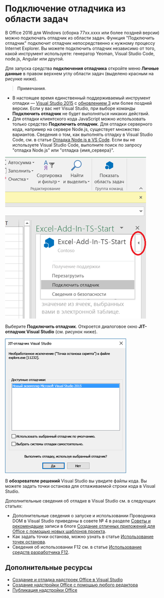 # <a name="attach-a-debugger-from-the-task-pane"></a>Подключение отладчика из области задач

В Office 2016 для Windows (сборка 77xx.xxxx или более поздней версии) можно подключать отладчик из области задач. Функция "Подключить отладчик" подключит отладчик непосредственно к нужному процессу Internet Explorer. Вы можете подключить отладчик независимо от того, какой инструмент используете: генератор Yeoman, Visual Studio Code, node.js, Angular или другой. 

Для запуска средства **подключения отладчика** откройте меню **Личные данные** в правом верхнем углу области задач (выделено красным на рисунке ниже).   

 >  **Примечания**.  
   - В настоящее время единственный поддерживаемый инструмент отладки — [Visual Studio 2015](https://www.visualstudio.com/downloads/) с [обновлением 3](https://msdn.microsoft.com/en-us/library/mt752379.aspx) или более поздней версии. Если у вас нет Visual Studio, при выборе команды **Подключить отладчик** не будет выполняться никаких действий.   
   - Для отладки клиентского кода JavaScript можно использовать только средство **Подключить отладчик**. Для отладки серверного кода, например на сервере Node.js, существует множество вариантов. Сведения о том, как выполнять отладку в Visual Studio Code, см. в статье [Отладка Node.js в VS Code](https://code.visualstudio.com/docs/nodejs/nodejs-debugging). Если вы не используете Visual Studio Code, выполните поиск по запросу "отладка Node.js" или "отладка {имя_сервера}".

![Снимок экрана: меню подключения отладчика](../images/attach-debugger.png)

Выберите **Подключить отладчик**. Откроется диалоговое окно **JIT-отладчик Visual Studio** (см. рисунок ниже). 

![Снимок экрана: JIT-отладчик Visual Studio](../images/visual-studio-debugger.png)

В **обозревателе решений** Visual Studio вы увидите файлы кода.   Вы можете задать точки останова для отлаживаемой строки кода в Visual Studio.

Дополнительные сведения об отладке в Visual Studio см. в следующих статьях:

-   Дополнительные сведения о запуске и использовании Проводника DOM в Visual Studio приведены в совете № 4 в разделе [Советы и рекомендации](https://blogs.msdn.microsoft.com/officeapps/2013/04/16/building-great-looking-apps-for-office-using-the-new-project-templates/#tips_tricks) записи в блоге [Создание отличных приложений для Office с помощью новых шаблонов проекта](https://blogs.msdn.microsoft.com/officeapps/2013/04/16/building-great-looking-apps-for-office-using-the-new-project-templates).
-   Как задать точки останова, можно узнать в статье [Использование точек останова](https://msdn.microsoft.com/en-US/library/5557y8b4.aspx).
-   Сведения об использовании F12 см. в статье [Использование средств разработчика F12](https://msdn.microsoft.com/en-us/library/bg182326(v=vs.85).aspx).

## <a name="additional-resources"></a>Дополнительные ресурсы

- [Создание и отладка надстроек Office в Visual Studio](../get-started/create-and-debug-office-add-ins-in-visual-studio.md)
- [Создание надстройки Office с помощью любого редактора](../get-started/create-an-office-add-in-using-any-editor.md)
- [Публикация надстройки Office](../publish/publish.md)
